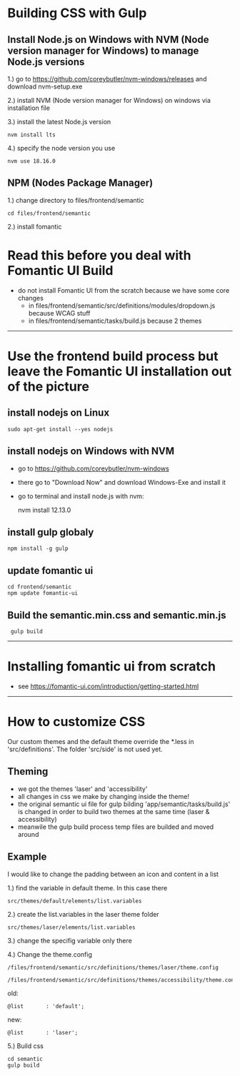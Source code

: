 # Building CSS with Gulp

## Install Node.js on Windows with NVM (Node version manager for Windows) to manage Node.js versions
1.) go to https://github.com/coreybutler/nvm-windows/releases and download nvm-setup.exe

2.) install NVM (Node version manager for Windows) on windows via installation file

3.) install the latest Node.js version

    nvm install lts

4.) specify the node version you use
    
    nvm use 18.16.0

## NPM (Nodes Package Manager) 

1.) change directory to files/frontend/semantic

    cd files/frontend/semantic

2.) install fomantic

# Read this before you deal with Fomantic UI Build

- do not install Fomantic UI from the scratch because we have some core changes
    - in files/frontend/semantic/src/definitions/modules/dropdown.js because WCAG stuff
    - in files/frontend/semantic/tasks/build.js because 2 themes

---
# Use the frontend build process but leave the Fomantic UI installation out of the picture

## install nodejs on Linux

    sudo apt-get install --yes nodejs

## install nodejs on Windows with NVM

-  go to https://github.com/coreybutler/nvm-windows
-  there go to "Download Now" and download Windows-Exe and install it
-  go to terminal and install node.js with nvm:


    nvm install 12.13.0

## install gulp globaly

    npm install -g gulp

## update fomantic ui

    cd frontend/semantic
    npm update fomantic-ui

## Build the semantic.min.css and semantic.min.js 

     gulp build

---

# Installing fomantic ui from scratch 

- see https://fomantic-ui.com/introduction/getting-started.html

---

# How to customize CSS

Our custom themes and the default theme override the *.less in 'src/definitions'. The folder 'src/side' is not used yet.


## Theming

- we got the themes 'laser' and 'accessibility'
- all changes in css we make by changing inside the theme!
- the original semantic ui file for gulp bilding 'app/semantic/tasks/build.js' is changed in order to build two themes at the same time (laser & accessibility)
- meanwile the gulp build process temp files are builded and moved around

## Example

I would like to change the padding between an icon and content in a list

1.) find the variable in default theme. In this case there

    src/themes/default/elements/list.variables
    
2.) create the list.variables in the laser theme folder

    src/themes/laser/elements/list.variables
    
3.) change the specifig variable only there

4.) Change the theme.config 

    /files/frontend/semantic/src/definitions/themes/laser/theme.config

    /files/frontend/semantic/src/definitions/themes/accessibility/theme.config
    
old:

    @list       : 'default';
    
new:

    @list       : 'laser';
    
5.) Build css

    cd semantic
    gulp build

